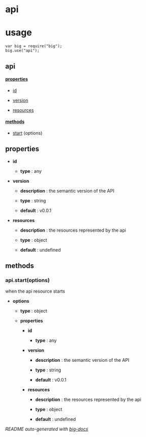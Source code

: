 # api


# usage

    var big = require("big");
    big.use("api");

## api

#### [properties](#api-properties)

  - [id](#api-properties-id)

  - [version](#api-properties-version)

  - [resources](#api-properties-resources)


#### [methods](#api-methods)

  - [start](#api-methods-start) (options)


<a name="api-properties"></a>

## properties 


- **id** 

  - **type** : any

- **version** 

  - **description** : the semantic version of the API

  - **type** : string

  - **default** : v0.0.1

- **resources** 

  - **description** : the resources represented by the api

  - **type** : object

  - **default** : undefined


<a name="api-methods"></a> 

## methods 

<a name="api-methods-start"></a> 

### api.start(options)

when the api resource starts

- **options** 

  - **type** : object

  - **properties**

    - **id** 

      - **type** : any

    - **version** 

      - **description** : the semantic version of the API

      - **type** : string

      - **default** : v0.0.1

    - **resources** 

      - **description** : the resources represented by the api

      - **type** : object

      - **default** : undefined


*README auto-generated with [big-docs](https://github.com/bigcompany/big/tree/master/resources/docs)*